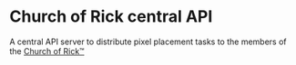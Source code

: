 # Church of Rick central API

A central API server to distribute pixel placement tasks to the members of the
[Church of Rick™](https://pixel-tasks.scoder12.repl.co)

